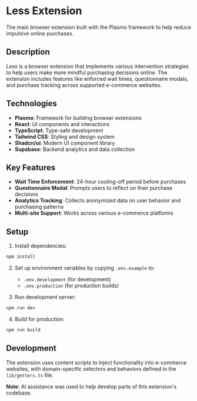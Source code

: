 # Less Extension

The main browser extension built with the Plasmo framework to help reduce impulsive online purchases.

## Description

*Less* is a browser extension that implements various intervention strategies to help users make more mindful purchasing decisions online. The extension includes features like enforced wait times, questionnaire modals, and purchase tracking across supported e-commerce websites.

## Technologies

- **Plasmo**: Framework for building browser extensions
- **React**: UI components and interactions
- **TypeScript**: Type-safe development
- **Tailwind CSS**: Styling and design system
- **Shadcn/ui**: Modern UI component library
- **Supabase**: Backend analytics and data collection

## Key Features

- **Wait Time Enforcement**: 24-hour cooling-off period before purchases
- **Questionnaire Modal**: Prompts users to reflect on their purchase decisions
- **Analytics Tracking**: Collects anonymized data on user behavior and purchasing patterns
- **Multi-site Support**: Works across various e-commerce platforms

## Setup

1. Install dependencies:
```bash
npm install
```

2. Set up environment variables by copying `.env.example` to:
   - `.env.development` (for development)
   - `.env.production` (for production builds)

3. Run development server:
```bash
npm run dev
```

4. Build for production:
```bash
npm run build
```

## Development

The extension uses content scripts to inject functionality into e-commerce websites, with domain-specific selectors and behaviors defined in the `lib/getters.ts` file.

**Note**: AI assistance was used to help develop parts of this extension's codebase.